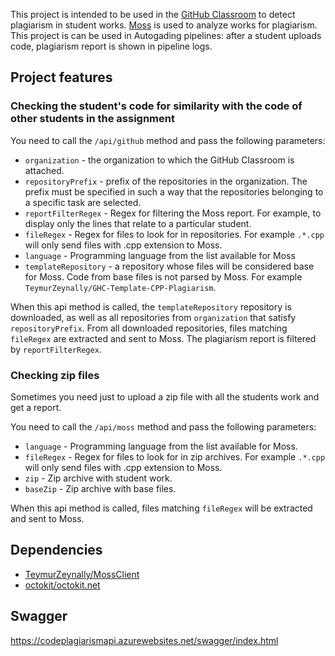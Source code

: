 This project is intended to be used in the [GitHub Classroom](https://classroom.github.com/) to detect plagiarism in student works. [Moss](http://theory.stanford.edu/~aiken/moss/) is used to analyze works for plagiarism. This project is can be used in Autogading pipelines: after a student uploads code, plagiarism report is shown in pipeline logs.

## Project features

### Checking the student's code for similarity with the code of other students in the assignment

You need to call the `​/api​/github` method and pass the following parameters:

+ `organization` - the organization to which the GitHub Classroom is attached.
+ `repositoryPrefix` - prefix of the repositories in the organization. The prefix must be specified in such a way that the repositories belonging to a specific task are selected.
+ `reportFilterRegex` - Regex for filtering the Moss report. For example, to display only the lines that relate to a particular student.
+ `fileRegex` - Regex for files to look for in repositories. For example `.*.cpp` will only send files with .cpp extension to Moss.
+ `language` - Programming language from the list available for Moss
+ `templateRepository` - a repository whose files will be considered base for Moss. Code from base files is not parsed by Moss. For example `TeymurZeynally/GHC-Template-CPP-Plagiarism`.

When this api method is called, the `templateRepository` repository is downloaded, as well as all repositories from `organization` that satisfy `repositoryPrefix`. From all downloaded repositories, files matching `fileRegex` are extracted and sent to Moss. The plagiarism report is filtered by `reportFilterRegex`.

### Checking zip files

Sometimes you need just to upload a zip file with all the students work and get a report.

You need to call the `/api/moss` method and pass the following parameters:
+ `language` - Programming language from the list available for Moss.
+ `fileRegex` - Regex for files to look for in zip archives. For example `.*.cpp` will only send files with .cpp extension to Moss.
+ `zip` - Zip archive with student work.
+ `baseZip` - Zip archive with base files.

When this api method is called, files matching `fileRegex` will be extracted and sent to Moss.

## Dependencies
+ [TeymurZeynally/MossClient](https://github.com/TeymurZeynally/MossClient)
+ [octokit/octokit.net](https://github.com/octokit/octokit.net)

## Swagger
https://codeplagiarismapi.azurewebsites.net/swagger/index.html

